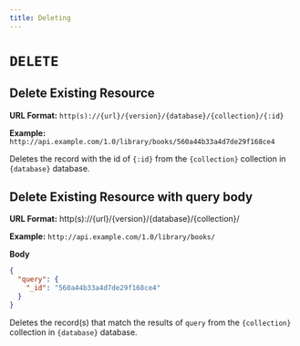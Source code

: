 ```yaml
---
title: Deleting
---
```


# `DELETE`

## Delete Existing Resource

**URL Format:** `http(s)://{url}/{version}/{database}/{collection}/{:id}`

**Example:** `http://api.example.com/1.0/library/books/560a44b33a4d7de29f168ce4`

Deletes the record with the id of `{:id}` from the `{collection}` collection in `{database}` database.

## Delete Existing Resource with query body

**URL Format:** http(s)://{url}/{version}/{database}/{collection}/

**Example:** `http://api.example.com/1.0/library/books/`

**Body**
```JSON
{
  "query": {
    "_id": "560a44b33a4d7de29f168ce4"
  }
}
```

Deletes the record(s) that match the results of `query` from the `{collection}` collection in `{database}` database.
